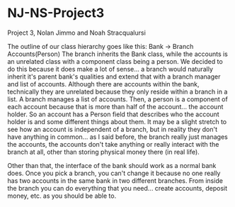 # NJ-NS-Project3
Project 3, Nolan Jimmo and Noah Stracqualursi 

The outline of our class hierarchy goes like this:
Bank -> Branch     Accounts(Person)
The branch inherits the Bank class, while the accounts is an unrelated class with a component class being a person.
We decided to do this because it does make a lot of sense... a branch would naturally inherit it's parent bank's qualities
and extend that with a branch manager and list of accounts. Although there are accounts within the bank, technically they
are unrelated because they only reside within a branch in a list. A branch manages a list of accounts. Then, a person is
a component of each account because that is more than half of the account... the account holder. So an account has a Person
field that describes who the account holder is and some different things about them. It may be a slight stretch to see how
an account is independent of a branch, but in reality they don't have anything in common... as I said before, the branch 
really just manages the accounts, the accounts don't take anything or really interact with the branch at all, other than
storing physical money there (in real life).

Other than that, the interface of the bank should work as a normal bank does. Once you pick a branch, you can't change 
it because no one really has two accounts in the same bank in two different branches. From inside the branch you can do
everything that you need... create accounts, deposit money, etc. as you should be able to.
